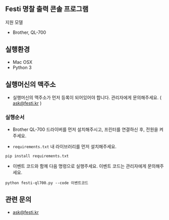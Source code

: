 
## Festi 명찰 출력 콘솔 프로그램

지원 모델

 * Brother, QL-700


## 실행환경

 * Mac OSX
 * Python 3


## 실행머신의 맥주소

 * 실행머신의 맥주소가 먼저 등록이 되어있어야 합니다. 관리자에게 문의해주세요. ( ask@festi.kr )



### 실행순서

 * Brother QL-700 드라이버를 먼저 설치해주시고, 프린터를 연결하신 후, 전원을 켜주세요.

 * `requirements.txt` 내 라이브러리를 먼저 설치해주세요.

```
pip install requirements.txt
```

 * 이벤트 코드와 함께 다음 명령으로 실행주세요. 이벤트 코드는 관리자에게 문의해주세요.

```
python festi-ql700.py --code 이벤트코드
```


## 관련 문의

 * ask@festi.kr

